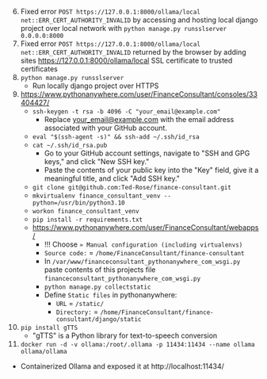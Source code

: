 6. Fixed error `POST https://127.0.0.1:8000/ollama/local net::ERR_CERT_AUTHORITY_INVALID` by accessing and hosting local django project over local network with `python manage.py runsslserver 0.0.0.0:8000`
5. Fixed error `POST https://127.0.0.1:8000/ollama/local net::ERR_CERT_AUTHORITY_INVALID` returned by the browser by adding sites https://127.0.0.1:8000/ollama/local SSL certificate to trusted certificates
4. `python manage.py runsslserver`
    - Run locally django project over HTTPS
3. https://www.pythonanywhere.com/user/FinanceConsultant/consoles/33404427/
    - `ssh-keygen -t rsa -b 4096 -C "your_email@example.com"`
        - Replace your_email@example.com with the email address associated with your GitHub account.
    - `eval "$(ssh-agent -s)" && ssh-add ~/.ssh/id_rsa`
    - `cat ~/.ssh/id_rsa.pub`
        - Go to your GitHub account settings, navigate to "SSH and GPG keys," and click "New SSH key."
        - Paste the contents of your public key into the "Key" field, give it a meaningful title, and click "Add SSH key."
    - `git clone git@github.com:Ted-Rose/finance-consultant.git`
    - `mkvirtualenv finance_consultant_venv --python=/usr/bin/python3.10`
    - `workon finance_consultant_venv`
    - `pip install -r requirements.txt`
    - https://www.pythonanywhere.com/user/FinanceConsultant/webapps/
        - !!! Choose `» Manual configuration (including virtualenvs)`
        - `Source code:` = `/home/FinanceConsultant/finance-consultant`
        - In `/var/www/financeconsultant_pythonanywhere_com_wsgi.py` paste contents of this projects file `financeconsultant_pythonanywhere_com_wsgi.py`
        - `python manage.py collectstatic`
        - Define `Static files` in pythonanywhere:
            - `URL` = `/static/`
            - `Directory:` = `/home/FinanceConsultant/finance-consultant/django/static`
2. `pip install gTTS`
    - "gTTS" is a Python library for text-to-speech conversion
1. `docker run -d -v ollama:/root/.ollama -p 11434:11434 --name ollama ollama/ollama`
  - Containerized Ollama and exposed it at http://localhost:11434/

